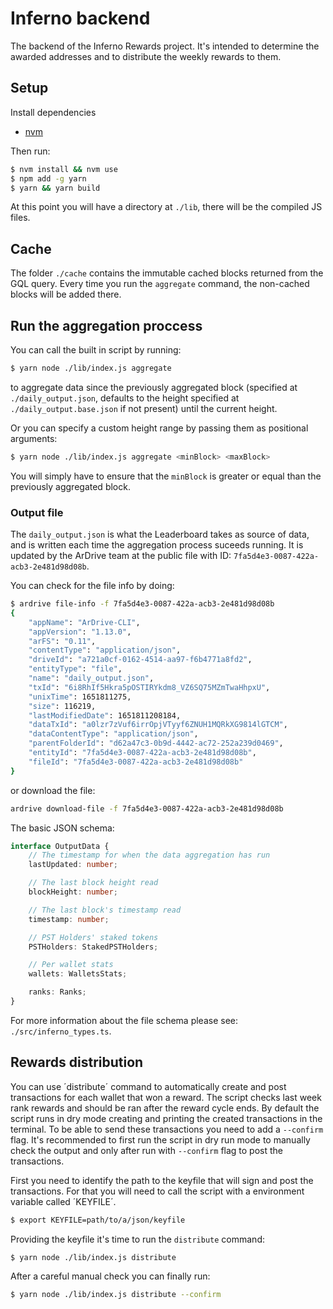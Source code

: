 # Inferno backend

The backend of the Inferno Rewards project. It's intended to determine the awarded addresses and to distribute the weekly rewards to them.

## Setup

Install dependencies

-   [nvm](https://github.com/nvm-sh/nvm/blob/master/README.md)

Then run:

```sh
$ nvm install && nvm use
$ npm add -g yarn
$ yarn && yarn build
```

At this point you will have a directory at `./lib`, there will be the compiled JS files.

## Cache

The folder `./cache` contains the immutable cached blocks returned from the GQL query. Every time you run the `aggregate` command, the non-cached blocks will be added there.

## Run the aggregation proccess

You can call the built in script by running:

```sh
$ yarn node ./lib/index.js aggregate
```

to aggregate data since the previously aggregated block (specified at `./daily_output.json`, defaults to the height specified at `./daily_output.base.json` if not present) until the current height.

Or you can specify a custom height range by passing them as positional arguments:

```sh
$ yarn node ./lib/index.js aggregate <minBlock> <maxBlock>
```

You will simply have to ensure that the `minBlock` is greater or equal than the previously aggregated block.

### Output file

The `daily_output.json` is what the Leaderboard takes as source of data, and is written each time the aggregation process suceeds running. It is updated by the ArDrive team at the public file with ID: `7fa5d4e3-0087-422a-acb3-2e481d98d08b`.

You can check for the file info by doing:

```sh
$ ardrive file-info -f 7fa5d4e3-0087-422a-acb3-2e481d98d08b
{
    "appName": "ArDrive-CLI",
    "appVersion": "1.13.0",
    "arFS": "0.11",
    "contentType": "application/json",
    "driveId": "a721a0cf-0162-4514-aa97-f6b4771a8fd2",
    "entityType": "file",
    "name": "daily_output.json",
    "txId": "6i8RhIf5Hkra5pOSTIRYkdm8_VZ6SQ75MZmTwaHhpxU",
    "unixTime": 1651811275,
    "size": 116219,
    "lastModifiedDate": 1651811208184,
    "dataTxId": "a0lzr7zVuf6irrOpjVTyyf6ZNUH1MQRkXG9814lGTCM",
    "dataContentType": "application/json",
    "parentFolderId": "d62a47c3-0b9d-4442-ac72-252a239d0469",
    "entityId": "7fa5d4e3-0087-422a-acb3-2e481d98d08b",
    "fileId": "7fa5d4e3-0087-422a-acb3-2e481d98d08b"
}
```

or download the file:

```sh
ardrive download-file -f 7fa5d4e3-0087-422a-acb3-2e481d98d08b
```

The basic JSON schema:

```ts
interface OutputData {
    // The timestamp for when the data aggregation has run
    lastUpdated: number;

    // The last block height read
    blockHeight: number;

    // The last block's timestamp read
    timestamp: number;

    // PST Holders' staked tokens
    PSTHolders: StakedPSTHolders;

    // Per wallet stats
    wallets: WalletsStats;

    ranks: Ranks;
}
```

For more information about the file schema please see: `./src/inferno_types.ts`.

## Rewards distribution

You can use ´distribute´ command to automatically create and post transactions for each wallet that won a reward.
The script checks last week rank rewards and should be ran after the reward cycle ends.
By default the script runs in dry mode creating and printing the created transactions in the terminal. To be able to send these transactions you need to add a `--confirm` flag. It's recommended to first run the script in dry run mode to manually check the output and only after run with `--confirm` flag to post the transactions.

First you need to identify the path to the keyfile that will sign and post the transactions. For that you will need to call the script with a environment variable called ´KEYFILE´.

```sh
$ export KEYFILE=path/to/a/json/keyfile
```

Providing the keyfile it's time to run the `distribute` command:

```sh
$ yarn node ./lib/index.js distribute
```

After a careful manual check you can finally run:

```sh
$ yarn node ./lib/index.js distribute --confirm
```
